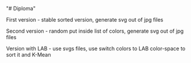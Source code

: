 "# Diploma" 


First version - stable sorted version, generate svg out of jpg files


Second version - random put inside list of colors, generate svg out of jpg files


Version with LAB - use svgs files, use switch colors to LAB color-space to sort it and K-Mean
